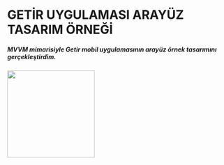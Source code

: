 # GETİR UYGULAMASI ARAYÜZ TASARIM ÖRNEĞİ
##### MVVM mimarisiyle Getir mobil uygulamasının arayüz örnek tasarımını gerçekleştirdim.
 <img src="https://github.com/furkanerrn/Getir_Arayuz_Tasarim/assets/63072856/64a293f9-283e-46f8-8ac2-34a2b4b676fa)" width="200">




